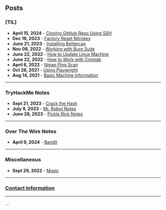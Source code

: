 ## **Posts**

### **(TIL)**

- **April 15, 2024** - [Cloning GitHub Repo Using SSH](/posts/TIL/connecting_gh_and_machine.md)
- **Dec 19, 2023** - [Factory Reset Nitrokey](/posts/TIL/resetNK.md)
- **June 21, 2023** - [Installing Bettercap](/posts/TIL/installing_bettercap.md)
- **Nov 08, 2022** - [Working with Burp Suite](/posts/TIL/working_with_burp_suite.md)
- **June 22, 2022** - [How to Update Linux Machine](/posts/TIL/pc_maintenance.md)
- **June 22, 2022** - [How to Work with Crontab](/posts/TIL/cron_jobs.md)
- **April 6, 2022** - [Nmap Ping Scan](/posts/TIL/nmap_ping_scan.md)
- **Oct 26, 2021** - [Using Playwright](/posts/TIL/using_playwright.md)
- **Aug 14, 2021** - [Basic Machine Information](/posts/TIL/machine_info.md)

---

### **TryHackMe Notes**

- **Sept 21, 2023** - [Crack the Hash](/posts/myStuff/thm/CTH.md)
- **July 9, 2023** - [Mr. Robot Notes](/posts/myStuff/thm/mr_robots.md)
- **June 28, 2023** - [Pickle Rick Notes](/posts/myStuff/thm/pickle_rick.md)

---

### **Over The Wire Notes**

- **April 9, 2024** - [Bandit](/posts/myStuff/otw/otw_homepage.md)

---

### **Miscellaneous**

- **Sept 29, 2022** - [Music](/posts/myStuff/myMusic/musicIndex.md)

---

### [Contact Information](contact.md)

---

<div id="pressMe">...</div>

